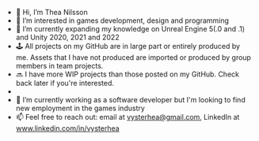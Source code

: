 - 👋 Hi, I’m Thea Nilsson
- 👀 I’m interested in games development, design and programming
- 🌱 I’m currently expanding my knowledge on Unreal Engine 5(.0 and .1) and Unity 2020, 2021 and 2022
- 🕹️ All projects on my GitHub are in large part or entirely produced by me. Assets that I have not produced are imported or produced by group members in team projects.
- 🔜 I have more WIP projects than those posted on my GitHub. Check back later if you're interested.
- 
- 💞️ I’m currently working as a software developer but I'm looking to find new employment in the games industry
- 📫 Feel free to reach out: email at vysterhea@gmail.com, LinkedIn at www.linkedin.com/in/vysterhea
